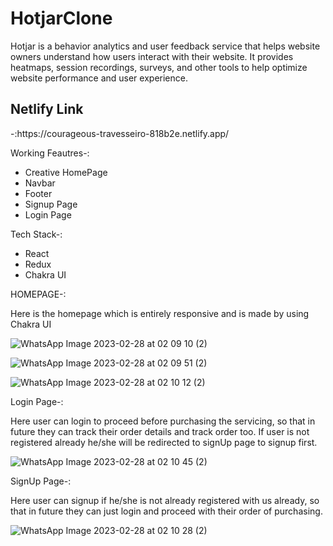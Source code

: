 # HotjarClone

Hotjar is a behavior analytics and user feedback service that helps website owners understand how users interact with their website. It provides heatmaps, session recordings, surveys, and other tools to help optimize website performance and user experience.



 <h2>Netlify Link</h2>-:https://courageous-travesseiro-818b2e.netlify.app/<br/>
 
 
 
Working Feautres-:
- Creative HomePage 
- Navbar
- Footer
- Signup Page
- Login Page



Tech Stack-:
- React
- Redux
- Chakra UI


HOMEPAGE-:

Here is the homepage which is entirely responsive and is made by using Chakra UI  

![WhatsApp Image 2023-02-28 at 02 09 10 (2)](https://user-images.githubusercontent.com/107464455/221683388-3486fbe5-ffe5-4740-9821-2781446b730e.jpg)

![WhatsApp Image 2023-02-28 at 02 09 51 (2)](https://user-images.githubusercontent.com/107464455/221683429-06992376-a5d7-41c4-95a5-a62e4987ae67.jpg)

![WhatsApp Image 2023-02-28 at 02 10 12 (2)](https://user-images.githubusercontent.com/107464455/221683465-f51fe7e8-2ed9-4b1d-b5e0-de16845b26ff.jpg)


Login Page-:

Here user can login to proceed before purchasing the servicing, so that in future they can track their order details and track order too. If user is not registered already he/she will be redirected to signUp page to signup first.

![WhatsApp Image 2023-02-28 at 02 10 45 (2)](https://user-images.githubusercontent.com/107464455/221683590-415a3bdb-2a87-4c43-a9f8-00834e878d29.jpg)



SignUp Page-:

Here user can signup if he/she is not already registered with us already, so that in future they can just login and proceed with their order of purchasing.


![WhatsApp Image 2023-02-28 at 02 10 28 (2)](https://user-images.githubusercontent.com/107464455/221683535-ad3f4f3c-a91f-4d93-80bb-9af6c868a6b6.jpg)








